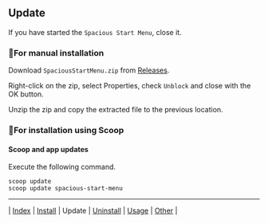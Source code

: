 
## Update

If you have started the `Spacious Start Menu`, close it.

### 💠For manual installation

Download `SpaciousStartMenu.zip` from [Releases](https://github.com/3xKEsGJQsmEQLAfuMv9QikF8i9y7Bf1D6NjguXg/spacious-start-menu/releases).

Right-click on the zip, select Properties, check `Unblock` and close with the OK button.

Unzip the zip and copy the extracted file to the previous location.

### 💠For installation using Scoop

#### Scoop and app updates

Execute the following command.

```
scoop update
scoop update spacious-start-menu
```

---

| [Index](index.md) | [Install](install.md) | Update | [Uninstall](uninstall.md) | [Usage](usage.md) | [Other](other.md) |

